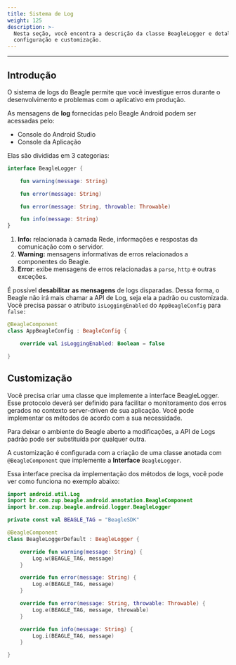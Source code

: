 ```yaml
---
title: Sistema de Log
weight: 125
description: >-
  Nesta seção, você encontra a descrição da classe BeagleLogger e detalhes de
  configuração e customização.
---
```


---

## Introdução

O sistema de logs do Beagle permite que você investigue erros durante o desenvolvimento e problemas com o aplicativo em produção.

As mensagens de **log** fornecidas pelo Beagle Android podem ser acessadas pelo: 

* Console do Android Studio
* Console da Aplicação

Elas são divididas em 3 categorias: 

```kotlin 
interface BeagleLogger {

    fun warning(message: String)

    fun error(message: String)

    fun error(message: String, throwable: Throwable)

    fun info(message: String)
}
```

1. **Info:** relacionada à camada Rede, informações e respostas da comunicação com o servidor. 
2. **Warning:** mensagens informativas de erros relacionados a componentes do Beagle.
3. **Error**: exibe mensagens de erros relacionadas a `parse`, `http` e outras exceções. 

É possível **desabilitar** **as mensagens** de logs disparadas. Dessa forma, o Beagle não irá mais chamar a API de Log, seja ela a padrão ou customizada. Você precisa passar o atributo `isLoggingEnabled` do `AppBeagleConfig` para `false:`


```kotlin
@BeagleComponent
class AppBeagleConfig : BeagleConfig {

    override val isLoggingEnabled: Boolean = false

}
```


## Customização

Você precisa criar uma classe que implemente a interface BeagleLogger. Esse protocolo deverá ser definido para facilitar o monitoramento dos erros gerados no contexto server-driven de sua aplicação. Você pode implementar os métodos de acordo com a sua necessidade.

Para deixar o ambiente do Beagle aberto a modificações, a API de Logs padrão pode ser substituída por qualquer outra.

A customização é configurada com a criação de uma classe anotada com `@BeagleComponent` que implemente a **Interface** `BeagleLogger`. 

Essa interface precisa da implementação dos métodos de logs, você pode ver como funciona no exemplo abaixo:

```kotlin
import android.util.Log
import br.com.zup.beagle.android.annotation.BeagleComponent
import br.com.zup.beagle.android.logger.BeagleLogger

private const val BEAGLE_TAG = "BeagleSDK"

@BeagleComponent
class BeagleLoggerDefault : BeagleLogger {

    override fun warning(message: String) {
        Log.w(BEAGLE_TAG, message)
    }

    override fun error(message: String) {
        Log.e(BEAGLE_TAG, message)
    }

    override fun error(message: String, throwable: Throwable) {
        Log.e(BEAGLE_TAG, message, throwable)
    }

    override fun info(message: String) {
        Log.i(BEAGLE_TAG, message)
    }

}
```
